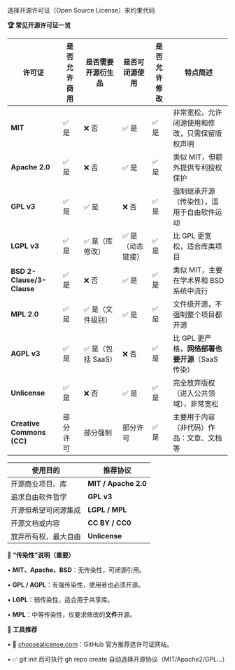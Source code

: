 选择开源许可证（Open Source License）来约束代码

**🏆 常见开源许可证一览**

| **许可证** | **是否允许商用** | **是否需要开源衍生品** | **是否可闭源使用** | **是否允许修改** | **特点简述** |
| --- | --- | --- | --- | --- | --- |
| **MIT** | ✅ 是 | ❌ 否 | ✅ 是 | ✅ 是 | 非常宽松，允许闭源使用和修改，只需保留版权声明 |
| **Apache 2.0** | ✅ 是 | ❌ 否 | ✅ 是 | ✅ 是 | 类似 MIT，但额外提供专利授权保护 |
| **GPL v3** | ✅ 是 | ✅ 是 | ❌ 否 | ✅ 是 | 强制继承开源（传染性），适用于自由软件运动 |
| **LGPL v3** | ✅ 是 | ✅ 是（库修改） | ✅ 是（动态链接） | ✅ 是 | 比 GPL 更宽松，适合库类项目 |
| **BSD 2-Clause/3-Clause** | ✅ 是 | ❌ 否 | ✅ 是 | ✅ 是 | 类似 MIT，主要在学术界和 BSD 系统中流行 |
| **MPL 2.0** | ✅ 是 | ✅ 是（文件级别） | ✅ 是 | ✅ 是 | 文件级开源，不强制整个项目都开源 |
| **AGPL v3** | ✅ 是 | ✅ 是（包括 SaaS） | ❌ 否 | ✅ 是 | 比 GPL 更严格，**网络部署也要开源**（SaaS 传染） |
| **Unlicense** | ✅ 是 | ❌ 否 | ✅ 是 | ✅ 是 | 完全放弃版权（进入公共领域），非常宽松 |
| **Creative Commons (CC)** | 部分许可 | 部分强制 | 部分许可 | ✅ 是 | 主要用于内容（非代码）作品：文章、文档等 |

| **使用目的** | **推荐协议** |
| --- | --- |
| 开源商业项目、库 | **MIT / Apache 2.0** |
| 追求自由软件哲学 | **GPL v3** |
| 开源但希望可闭源集成 | **LGPL / MPL** |
| 开源文档或内容 | **CC BY / CC0** |
| 放弃所有权，最大自由 | **Unlicense** |

**🚫 “传染性”说明（重要）**

•	**MIT、Apache、BSD**：无传染性，可闭源引用。

•	**GPL / AGPL**：有强传染性，使用者也必须开源。

•	**LGPL**：弱传染性，适合用于共享库。

•	**MPL**：中等传染性，仅要求修改的**文件**开源。

**🧭 工具推荐**

•	🧪 [choosealicense.com](https://choosealicense.com/)：GitHub 官方推荐选许可证网站。

•	✅ git init 后可执行 gh repo create 自动选择开源协议（MIT/Apache2/GPL…）